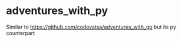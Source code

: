 # adventures_with_py
Similar to https://github.com/codevatsa/adventures_with_go but its py counterpart
